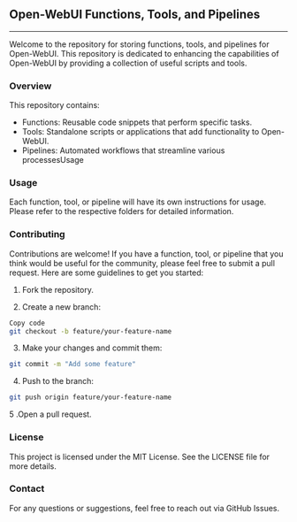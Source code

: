 ## Open-WebUI Functions, Tools, and Pipelines
------------------------------
Welcome to the repository for storing functions, tools, and pipelines for Open-WebUI. This repository is dedicated to enhancing the capabilities of Open-WebUI by providing a collection of useful scripts and tools.

### Overview
This repository contains:

- Functions: Reusable code snippets that perform specific tasks.
- Tools: Standalone scripts or applications that add functionality to Open-WebUI.
- Pipelines: Automated workflows that streamline various processesUsage

### Usage
Each function, tool, or pipeline will have its own instructions for usage. Please refer to the respective folders for detailed information.

### Contributing
Contributions are welcome! If you have a function, tool, or pipeline that you think would be useful for the community, please feel free to submit a pull request. Here are some guidelines to get you started:

1. Fork the repository.

2. Create a new branch:

```bash
Copy code
git checkout -b feature/your-feature-name
```

3. Make your changes and commit them:

```bash
git commit -m "Add some feature"
```

4. Push to the branch:

```bash
git push origin feature/your-feature-name
```
5 .Open a pull request.

### License
This project is licensed under the MIT License. See the LICENSE file for more details.

### Contact
For any questions or suggestions, feel free to reach out via GitHub Issues.

